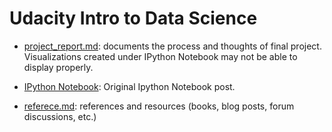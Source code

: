 Udacity Intro to Data Science
============
* [project_report.md](https://github.com/LiChangNY/Udacity-Intro-to-Data-Science/blob/master/Project_Report.md): documents the process and thoughts of final project. Visualizations created under IPython Notebook may not be able to display properly.

* [IPython Notebook](http://nbviewer.ipython.org/gist/LiChangNY/5f05379896216994969d): Original Ipython Notebook post.

* [referece.md](https://github.com/LiChangNY/Udacity-Intro-to-Data-Science/blob/master/reference.md): references and resources (books, blog posts, forum discussions, etc.)


